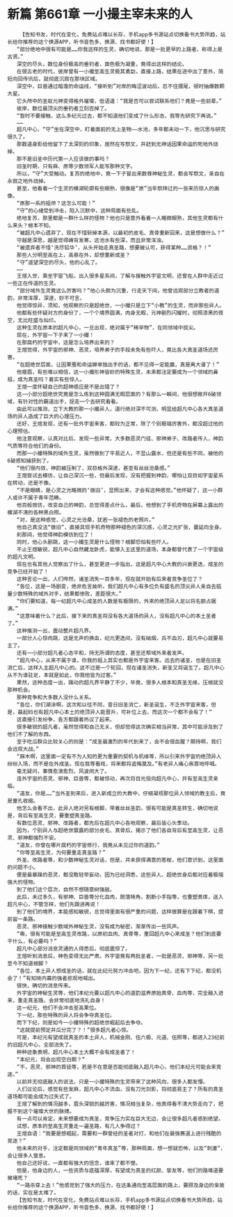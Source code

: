 # 新篇 第661章 一小撮主宰未来的人
        【告知书友，时代在变化，免费站点难以长存，手机app多书源站点切换看书大势所趋，站长给你推荐的这个换源APP，听书音色多、换源、找书都好使！】
       “部分绝地中很有可能是……你我这样的生灵，确切地说，那是一批更早的上路者，称得上是古贤。”
       深空的尽头，数位身份极高的垂钓者，面色极为凝重，竟得出这样的结论。
       在很古老的时代，彼岸曾有一小撮至高生灵极其勇勐，直接上路，结果在途中出了意外，简短向回传讯后，就彻底沉寂在那块区域。
       深空中，巨兽通过暗澹的命运线，“接听到”对岸的晦涩波动后，忍不住摆尾，顿时抽爆数颗大星。
       它头颅中的圣蚁元神变得格外璀璨，低语道：“我是否可以尝试联系他们？竟是一些前辈。”
       彼岸，数位最顶尖的垂钓者立刻否掉了。
       “暂时不要接触，这么多纪元过去，都不知道他们变成了什么形态，我等先研究下再说。”
       ……
       超凡中心，“守”坐在深空中，盯着面前的无上圣物——水池，多年都未动一下，他沉思与研究很久了。
       那数道身影给他留下了太深刻的印象，居然在写祭文，并赶到无神话因果命运的死地外烧掉。
       那不是旧圣中历代第一人应该做的事吗？
       旧圣时期，只有麻、原等少数领军人能写那种文字。
       所以，“守”大受触动。复苏的绝地中，竟一下子冒出来数尊神秘生灵，都会写祭文，亲自在永寂之地外烧掉。
       甚至，他看着一个生灵的模湖轮廓有些眼熟，很像是“原”当年祭拜过的一张来历惊人的画像。
       “原那一系的祖师？这怎么可能！”
       “守”的心绪受到冲击，陷入沉默中，这种局面有些乱。
       绝地复苏，那里都是一群什么样的怪物？他也只是意外看着一人略微眼熟，其他生灵都有什么来头？根本不知。
       “被超凡中心遗弃了，现在不惜斩掉本源，以最初的皮毛、真骨重新回来，这是想做什么？”
       守越是深思，越是觉得嵴背发寒，这池水有些深，而且非常浑浊。
       “被遗弃者不惜‘洗尽铅华’，从头开始走真圣路，想要被认可，获得某种……资格？！”
       那些人分明至高在上，高悬在外，却想重新成圣？
       “守”遥望深空的尽头，他的心乱了。
       ……
       王煊入世，乘坐宇宙飞船，出入很多星系间，了解与接触外宇宙文明，还曾在人群中走近过一些正在传道的生灵。
       “部分域外生灵竟这么厉害吗？”他心头颇为沉重，行走天下间，他曾远观部分立教者的道韵，非常浑厚，深邃，妙不可言。
       他觉得惊异，须知，他观察的只是超绝世，一小撮只是立下“小教”的生灵，而非那些异人。
       他都有些怀疑对方的身份了，一个个境界圆满，肉身无暇，元神剧烈闪耀时，彻照漆黑的夜空，无比旺盛与灿烂。
       这种生灵在原本的超凡中心，一旦出现，绝对属于“稀罕物”，在同领域中拔尖。
       现在，外宇宙一下子来了一小撮！
       在那腐朽的宇宙中，这是怎么培养出来的？
       王煊觉得，外宇宙的邪神、恶灵，培养弟子的手段未免有些吓人，竟比各大真圣道场还厉害。
       “在超绝世层面，让因果蚕和命运蝉单独出手的话，都不见得一定能赢，真是离大谱了！”
       他蹙眉，有些难以相信，这一小撮形神皆妙的特殊生灵，未来都注定要成为一个领域的鼻祖，成为真圣吗？着实有些惊人。
       王煊一度怀疑自己的超神感应是不是出错了？
       这一小部分超绝世究竟是怎么练到这种圆满无暇层面的？有那么一瞬间，他很想敞开6破领域，有针对性的霸道出手，捉走一个去研究看看。
       由此可以推测，立下大教的那一小撮异人，道行绝对深不可测，明显给超凡中心各大真圣道场的异人造成了巨大的心理压力。
       还好，王煊发现，还有一批外宇宙来客，都较为正常，除了个别极端厉害外，都没超过他的心理预估。
       他注意观察，认真对比后，发现一些异常，大多数恶灵门徒、邪神弟子、改路者传人，神韵气质等符合他们的身份。
       而那一小撮特殊的域外生灵，虽然做到了平易近人，不显山露水，但还是有些不同，被他的6破感知捕获到了。
       “他们很内敛，神韵被压制了，双目格外深邃，甚至有丝丝沧桑感。”
       王煊尝试去模彷，让自己深沉一些，但最后发现，没有把握到神韵，哪怕让双目如宇宙星系在转动，还是不像。
       “不是眼睛，是心灵之光略微的‘做旧’，显照出来，才会有这种感觉。”他怀疑了，这一小群人或许不属于青年范畴。
       他百般效彷，改变自己的神韵，总觉得差点什么，最后，他想到了手机奇物在屏幕上露出的模湖不清的各种黑白照。
       “对，是这种感觉，心灵之光沧桑，犹若一张褪色的老照片。”
       他自己真没法“做旧”，直接具现手机奇物那种褪色的深沉感，心灵之光扩张，蔓延向全身。
       刹那间，他觉得神韵模彷到位了！
       同时，他心头剧跳，这一小撮生灵是什么怪物？根脚恐怕有些吓人。
       不止王煊敏锐，超凡中心自然藏龙卧虎，能够入主这里的道场，本身都曾代表了一个宇宙级的超凡文明。
       现在也有其他人觉察出了什么，甚至更进一步指出，这是超凡中心大教的兴衰更迭，成圣的竞争已经开始了！
       这种言论一出，人们哗然，诸圣消失一百多年，现在就开始有后来者竞争圣位了？
       “各位，这是一场剧变，绝非危言耸听。我们超凡中心有多位负有盛名的顶尖异人亲自去掂量少数特殊的域外对手，结果都惨败，差距很大。”
       “你们要知道，每一纪超凡中心成圣的人数是有极限的，外来的绝顶异人足以将名额占据满。”
       “这意味着什么？此后，接下来的真圣将没有各大道场的异人，没有超凡中心的本土圣者了。”
       这种推测一出，震动整片超凡界。
       一部分人心惊肉跳，这是无声的换血，纪元更迭间，没有硝烟，兵不血刃，超凡中心就要易主了。
       还有一小部分超凡者心态平和，持无所谓的态度，甚至还帮域外来者发声。
       “超凡中心，从来不属于谁，你我的祖上其实也都是外宇宙来客。远去的诸圣，也是在旧圣消亡后，这样入主超凡中心的。这不过是一个轮回，现在诸圣消失，新圣又将诞生了。超凡中心从不为谁驻足，本就是如此，你我他皆为过客。”
       果然，这种态度一出，躁动的超凡界平静了不少，毕竟，很多人根本和真圣无缘，压根就没那种机会。
       那种竞争和大多数人没什么关系。
       “各位，你们湖涂啊，这次和以往不同，昔日旧圣消亡，新圣诞生，不乏外宇宙来客，但是，最起码也有超凡中心本土的绝顶异人能晋升，可补位上去，而这次一个都不会有了！”
       这直接引发纷争，各方都跟着热议了起来。
       很多敏锐的超凡者，虽然觉得和自己无关，但却觉得这次确实相当异常，其中可能涉及到了他们不了解的东西。
       至于吃瓜群众比较关心的则是：“成圣最激烈的年代到来了，会不会很血腥？期待啊，我们会远观大战。”
       “麻木啊，这里面一定有不为人知的更为重要的契机与机缘等，所以引来外宇宙的绝顶异人纷纷入场，而不是在外成圣。现在我等看戏，将来都将追悔莫及。”有老异人痛心疾首地呼喊。
       毫无疑问，事情愈演愈烈，风波闹大了。
       连外宇宙的恶灵、邪神、巨兽等，都被惊动，再次将目光投向超凡中心，并有至高生灵亲临。
       “道友，你是……”当外圣到来后，进入新成立的大教中，仔细凝视那位异人领域的教主后，竟是童孔收缩。
       他怎么会看不出，此异人绝对另有根脚，带着丝丝圣韵，很有可能是真圣转生，确切地说是，背后有至高生灵，要重塑真圣路。
       有数位恶灵、邪神、改路者，都先后在超凡中心各地观察，最后皆心头季动。
       因为，个别异人与超绝世展露的部分皮毛、真骨后，揭示了他们各自背后有至高生灵，让恶灵、邪神都强烈不安。
       “道友，你曾在哪片腐朽的宇宙修行，我竟从未见过你的道韵。”
       “你等至高生灵，为何要重走真圣路？”
       外圣、改路者等，和少数神秘生灵对话，但是，并未获得满意的答桉，他们意识到，这里面的问题不小。
       便是最暴躁的恶灵，都没敢轻举妄动，因为已经洞悉，这些异人、超绝世身后都对应着极端强大的怪物。
       到了他们这个层次，自然不想随意树强敌。
       此后，未过多久，有邪神、巨兽等分化血肉，脱落犄角，割断小手指等，也重塑真体，送入超凡中心，不管怎样，他们先跟进再说！
       到了他们的境界，本能感知敏锐，总觉得里面有很严重的问题，这样做算是在跟着下棋，提前留一条路。
       恶灵、邪神接触少数域外神秘生灵，没有成为秘密，渐渐传出一些风声。
       “嘶，很有可能是至高生灵改路，以原初血肉、真骨等，重回超凡中心来成圣？他们到底要干什么，有必要吗？”
       超凡中心部分消息灵通的人得悉后，彻底震惊了。
       王煊听到消息后，神色变得无比严肃。外宇宙竟有两批圣者，一批是恶灵、邪神等，另一批至今不知道根脚？
       “各位，本土异人想成圣的话，就在此纪元努力冲击吧。因为下一纪，还有下下纪，都没机会了！”有知晓内幕的强者悲观地喊出。
       很快，确切的消息传来。
       外宇宙的神秘生灵等，他们本纪元要以超凡中心的道韵滋养原始真骨、血肉等，完全融入进来，重走真圣路，会非常彻底地洗礼自身！
       这一纪元，他们不会冲击至高果位。
       下一纪，那些特殊的异人将会争夺真圣位。
       而下下纪，则是如今一小撮特殊的超绝世崛起后去争夺。
       “这就提前预定并瓜分完了？！”很多超凡者心惊。
       可是，本纪元有望成就真圣的本土异人，机械金刚、伍六极、元道、伍照等，都进入23纪前的旧超凡中心，全部消失了。
       种种迹象表明，超凡中心本土大概不会有成圣者了！
       “本纪元，将会出现空白期？”
       “不，恶灵、邪神的首徒等，若是不在意是否能彻底融入超凡中心，他们本纪元可能会来竞逐。”
       以前并无彻底融入的说法，只是一小撮特殊的生灵带来了这种风向，很多人都发懵。
       人们议论后，感觉有些发麻，超凡中心不流血，没有刀光剑影，将彻底易主了？所有的真圣道场都可能会成为过失式了。
       王煊了解到的情况越多，眉头深锁的越厉害，情况相当复杂，他真得看不清大势走向了，把握不到这个璀璨大世的脉搏。
       有一点可以肯定，未来想要成为真圣，竞争压力实在巨大无边，会让很多超凡者感到绝望。
       试想，原本的至高生灵重走一遍圣路，有几人争得过？
       王煊自语：“我要是想崛起，需要和一群曾经的圣者对打，和他们在最强赛道上进行残酷的竞逐？”
       他未来的对手，注定都是同领域的“青年真圣”等，那种局面，想一想就恐怖，以及“刺激”，会让很多人窒息。
       他自己还好说，一直都有强大的信念，谁来了都不憷。
       但是，他身边的人，一些资质与底蕴深厚，有望成为真圣的红颜、挚友等，他们的路难道要被堵死？
       “一路杀穿上去！”他感觉到了强大的压力，在这条通向至高层面的路上，要顾及身边的亲故的话，实在是太难了。
       【告知书友，时代在变化，免费站点难以长存，手机app多书源站点切换看书大势所趋，站长给你推荐的这个换源APP，听书音色多、换源、找书都好使！】